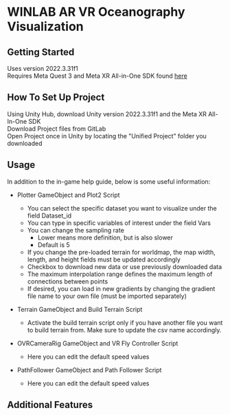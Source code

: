 # WINLAB AR VR Oceanography Visualization



## Getting Started
Uses version 2022.3.31f1  
Requires Meta Quest 3 and Meta XR All-in-One SDK found [here](https://assetstore.unity.com/packages/tools/integration/meta-xr-all-in-one-sdk-269657)

## How To Set Up Project
Using Unity Hub, download Unity version 2022.3.31f1 and the Meta XR All-In-One SDK  
Download Project files from GitLab  
Open Project once in Unity by locating the "Unified Project" folder you downloaded  

## Usage
In addition to the in-game help guide, below is some useful information:
- Plotter GameObject and Plot2 Script
    - You can select the specific dataset you want to visualize under the field Dataset_id
    - You can type in specific variables of interest under the field Vars
    - You can change the sampling rate
        - Lower means more definition, but is also slower
        - Default is 5
    - If you change the pre-loaded terrain for worldmap, the map width, length, and height fields must be updated accordingly
    - Checkbox to download new data or use previously downloaded data
    - The maximum interpolation range defines the maximum length of connections between points
    - If desired, you can load in new gradients by changing the gradient file name to your own file (must be imported separately)

- Terrain GameObject and Build Terrain Script
    - Activate the build terrain script only if you have another file you want to build terrain from. Make sure to update the csv name accordingly.

- OVRCameraRig GameObject and VR Fly Controller Script
    - Here you can edit the default speed values

- PathFollower GameObject and Path Follower Script
    - Here you can edit the default speed values


## Additional Features
